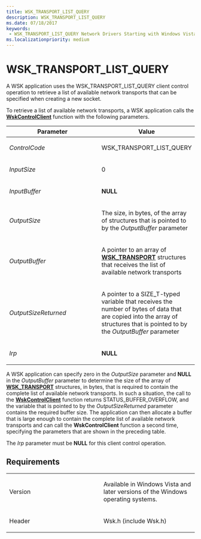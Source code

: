 ```yaml
---
title: WSK_TRANSPORT_LIST_QUERY
description: WSK_TRANSPORT_LIST_QUERY
ms.date: 07/18/2017
keywords:
 - WSK_TRANSPORT_LIST_QUERY Network Drivers Starting with Windows Vista
ms.localizationpriority: medium
---
```


# WSK\_TRANSPORT\_LIST\_QUERY


A WSK application uses the WSK\_TRANSPORT\_LIST\_QUERY client control operation to retrieve a list of available network transports that can be specified when creating a new socket.

To retrieve a list of available network transports, a WSK application calls the [**WskControlClient**](/windows-hardware/drivers/ddi/wsk/nc-wsk-pfn_wsk_control_client) function with the following parameters.

<table>
<colgroup>
<col width="50%" />
<col width="50%" />
</colgroup>
<thead>
<tr class="header">
<th>Parameter</th>
<th>Value</th>
</tr>
</thead>
<tbody>
<tr class="odd">
<td><p><em>ControlCode</em></p></td>
<td><p>WSK_TRANSPORT_LIST_QUERY</p></td>
</tr>
<tr class="even">
<td><p><em>InputSize</em></p></td>
<td><p>0</p></td>
</tr>
<tr class="odd">
<td><p><em>InputBuffer</em></p></td>
<td><p><strong>NULL</strong></p></td>
</tr>
<tr class="even">
<td><p><em>OutputSize</em></p></td>
<td><p>The size, in bytes, of the array of structures that is pointed to by the <em>OutputBuffer</em> parameter</p></td>
</tr>
<tr class="odd">
<td><p><em>OutputBuffer</em></p></td>
<td><p>A pointer to an array of <a href="/windows-hardware/drivers/ddi/wsk/ns-wsk-_wsk_transport" data-raw-source="[&lt;strong&gt;WSK_TRANSPORT&lt;/strong&gt;](/windows-hardware/drivers/ddi/wsk/ns-wsk-_wsk_transport)"><strong>WSK_TRANSPORT</strong></a> structures that receives the list of available network transports</p></td>
</tr>
<tr class="even">
<td><p><em>OutputSizeReturned</em></p></td>
<td><p>A pointer to a SIZE_T-typed variable that receives the number of bytes of data that are copied into the array of structures that is pointed to by the <em>OutputBuffer</em> parameter</p></td>
</tr>
<tr class="odd">
<td><p><em>Irp</em></p></td>
<td><p><strong>NULL</strong></p></td>
</tr>
</tbody>
</table>

A WSK application can specify zero in the *OutputSize* parameter and **NULL** in the *OutputBuffer* parameter to determine the size of the array of [**WSK\_TRANSPORT**](/windows-hardware/drivers/ddi/wsk/ns-wsk-_wsk_transport) structures, in bytes, that is required to contain the complete list of available network transports. In such a situation, the call to the [**WskControlClient**](/windows-hardware/drivers/ddi/wsk/nc-wsk-pfn_wsk_control_client) function returns STATUS\_BUFFER\_OVERFLOW, and the variable that is pointed to by the *OutputSizeReturned* parameter contains the required buffer size. The application can then allocate a buffer that is large enough to contain the complete list of available network transports and can call the **WskControlClient** function a second time, specifying the parameters that are shown in the preceding table.

The *Irp* parameter must be **NULL** for this client control operation.

## Requirements

<table>
<colgroup>
<col width="50%" />
<col width="50%" />
</colgroup>
<tbody>
<tr class="odd">
<td><p>Version</p></td>
<td><p>Available in Windows Vista and later versions of the Windows operating systems.</p></td>
</tr>
<tr class="even">
<td><p>Header</p></td>
<td>Wsk.h (include Wsk.h)</td>
</tr>
</tbody>
</table>

